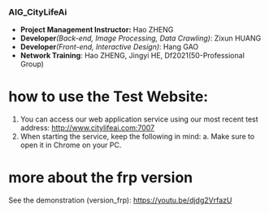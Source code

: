 ### AIG_CityLifeAi
* **Project Management Instructor:** Hao ZHENG
* **Developer**_(Back-end, Image Processing, Data Crawling)_: Zixun HUANG
* **Developer**_(Front-end, Interactive Design)_: Hang GAO
* **Network Training**: Hao ZHENG, Jingyi HE, Df2021(50-Professional Group)

# how to use the Test Website: 
1. You can access our web application service using our most recent test address: http://www.citylifeai.com:7007
2. When starting the service, keep the following in mind:
  a. Make sure to open it in Chrome on your PC.


# more about the frp version

See the demonstration (version_frp): https://youtu.be/djdg2VrfazU
